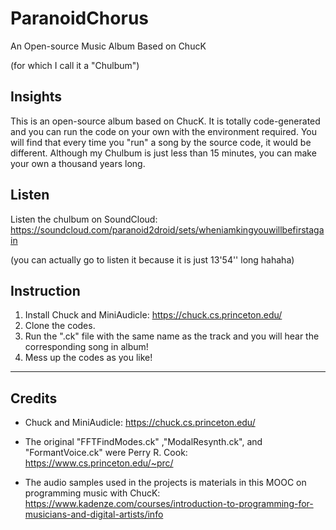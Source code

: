 # ParanoidChorus

An Open-source Music Album Based on ChucK

(for which I call it a "Chulbum")

## Insights

This is an open-source album based on ChucK.
It is totally code-generated and you can run the code on your own with the environment required.
You will find that every time you "run" a song by the source code, it would be different.
Although my Chulbum is just less than 15 minutes, you can make your own a thousand years long.

## Listen

Listen the chulbum on SoundCloud: https://soundcloud.com/paranoid2droid/sets/wheniamkingyouwillbefirstagain

(you can actually go to listen it because it is just 13'54'' long hahaha)

## Instruction

1. Install Chuck and MiniAudicle: https://chuck.cs.princeton.edu/
2. Clone the codes.
3. Run the ".ck" file with the same name as the track and you will hear the corresponding song in album!
4. Mess up the codes as you like!

-------

## Credits

* Chuck and MiniAudicle: https://chuck.cs.princeton.edu/

* The original "FFTFindModes.ck" ,"ModalResynth.ck", and "FormantVoice.ck" were Perry R. Cook: https://www.cs.princeton.edu/~prc/

* The audio samples used in the projects is materials in this MOOC on programming music with ChucK: https://www.kadenze.com/courses/introduction-to-programming-for-musicians-and-digital-artists/info